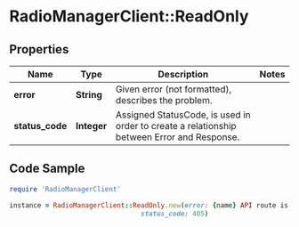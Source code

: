 # RadioManagerClient::ReadOnly

## Properties

Name | Type | Description | Notes
------------ | ------------- | ------------- | -------------
**error** | **String** | Given error (not formatted), describes the problem. | 
**status_code** | **Integer** | Assigned StatusCode, is used in order to create a relationship between Error and Response. | 

## Code Sample

```ruby
require 'RadioManagerClient'

instance = RadioManagerClient::ReadOnly.new(error: {name} API route is read only, please use the user interface to add, remove or change {name},
                                 status_code: 405)
```


